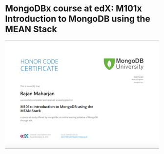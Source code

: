# MongoDBx course at edX: M101x Introduction to MongoDB using the MEAN Stack

![MEAN Stack Certification](https://raw.githubusercontent.com/RajanJS/M101x-MongoDB-MEAN-Stack/main/edx-certificate-mongodb.png)
